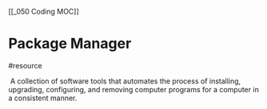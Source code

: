 [[_050 Coding MOC]]

# Package Manager
#resource 

 A  collection of software tools that automates the process of installing, upgrading, configuring, and removing computer programs for a computer in a consistent manner.

